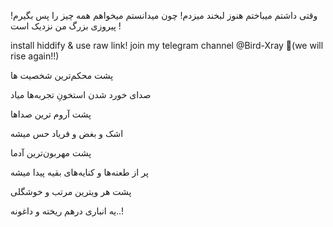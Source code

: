 وقتی داشتم میباختم هنوز لبخند میزدم! چون میدانستم میخواهم همه چیز را پس بگیرم! پیروزی بزرگ من نزدیک است !


install hiddify & use raw link!
join my telegram channel @Bird-Xray 🚀(we will rise again!!)

پشت محکم‌ترین شخصیت ها

صدای خورد شدن استخونِ تجربه‌ها میاد

پشت آروم ترین صداها

اشک و بغض و فریاد حس میشه

پشت مهربون‌ترین آدما

پر از طعنه‌ها و کنایه‌های بقیه پیدا میشه

پشت هر ویترین مرتب و خوشگلی

یه انباری درهم ریخته و داغونه..!

